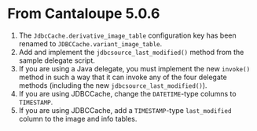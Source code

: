 # From Cantaloupe 5.0.6

1. The `JdbcCache.derivative_image_table` configuration key has been renamed
   to `JDBCCache.variant_image_table`.
2. Add and implement the `jdbcsource_last_modified()` method from the sample 
   delegate script.
3. If you are using a Java delegate, you must implement the new `invoke()`
   method in such a way that it can invoke any of the four delegate methods
   (including the new `jdbcsource_last_modified()`).
4. If you are using JDBCCache, change the `DATETIME`-type columns to
   `TIMESTAMP`.
5. If you are using JDBCCache, add a `TIMESTAMP`-type `last_modified` column
   to the image and info tables.
